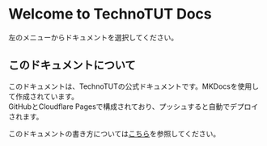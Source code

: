 # Welcome to TechnoTUT Docs
左のメニューからドキュメントを選択してください。

## このドキュメントについて
このドキュメントは、TechnoTUTの公式ドキュメントです。MKDocsを使用して作成されています。  
GitHubとCloudflare Pagesで構成されており、プッシュすると自動でデプロイされます。  
  
このドキュメントの書き方については[こちら](user-guide/how-to/about)を参照してください。